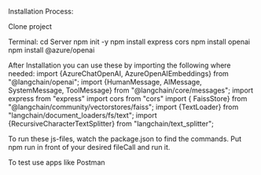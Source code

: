 Installation Process:

Clone project

Terminal:
cd Server
npm init -y
npm install express cors
npm install openai
npm install @azure/openai

After Installation you can use these by importing the following where needed:
import {AzureChatOpenAI, AzureOpenAIEmbeddings} from "@langchain/openai";
import {HumanMessage, AIMessage, SystemMessage, ToolMessage} from "@langchain/core/messages";
import express from "express"
import cors from "cors"
import { FaissStore} from "@langchain/community/vectorstores/faiss";
import {TextLoader} from "langchain/document_loaders/fs/text";
import {RecursiveCharacterTextSplitter} from "langchain/text_splitter";

To run these js-files, watch the package.json to find the commands.
Put npm run in front of your desired fileCall and run it.

To test use apps like Postman
